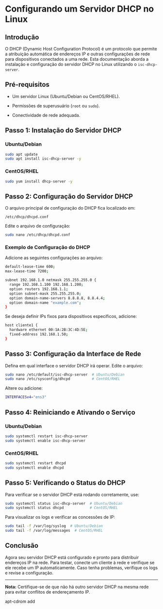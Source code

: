 # Configurando um Servidor DHCP no Linux

## Introdução

O DHCP (Dynamic Host Configuration Protocol) é um protocolo que permite a atribuição automática de endereços IP e outras configurações de rede para dispositivos conectados a uma rede. Esta documentação aborda a instalação e configuração do servidor DHCP no Linux utilizando o `isc-dhcp-server`.

## Pré-requisitos

- Um servidor Linux (Ubuntu/Debian ou CentOS/RHEL).
    
- Permissões de superusuário (`root` ou `sudo`).
    
- Conectividade de rede adequada.
    

## Passo 1: Instalação do Servidor DHCP

### Ubuntu/Debian

```bash
sudo apt update
sudo apt install isc-dhcp-server -y
```

### CentOS/RHEL

```bash
sudo yum install dhcp-server -y
```

## Passo 2: Configuração do Servidor DHCP

O arquivo principal de configuração do DHCP fica localizado em:

```
/etc/dhcp/dhcpd.conf
```

Edite o arquivo de configuração:

```bash
sudo nano /etc/dhcp/dhcpd.conf
```

### Exemplo de Configuração do DHCP

Adicione as seguintes configurações ao arquivo:

```bash
default-lease-time 600;
max-lease-time 7200;

subnet 192.168.1.0 netmask 255.255.255.0 {
  range 192.168.1.100 192.168.1.200;
  option routers 192.168.1.1;
  option subnet-mask 255.255.255.0;
  option domain-name-servers 8.8.8.8, 8.8.4.4;
  option domain-name "example.com";
}
```

Se deseja definir IPs fixos para dispositivos específicos, adicione:

```bash
host cliente1 {
  hardware ethernet 00:1A:2B:3C:4D:5E;
  fixed-address 192.168.1.50;
}
```

## Passo 3: Configuração da Interface de Rede

Defina em qual interface o servidor DHCP irá operar. Edite o arquivo:

```bash
sudo nano /etc/default/isc-dhcp-server  # Ubuntu/Debian
sudo nano /etc/sysconfig/dhcpd          # CentOS/RHEL
```

Altere ou adicione:

```bash
INTERFACESv4="ens3"
```

## Passo 4: Reiniciando e Ativando o Serviço

### Ubuntu/Debian

```bash
sudo systemctl restart isc-dhcp-server
sudo systemctl enable isc-dhcp-server
```

### CentOS/RHEL

```bash
sudo systemctl restart dhcpd
sudo systemctl enable dhcpd
```

## Passo 5: Verificando o Status do DHCP

Para verificar se o servidor DHCP está rodando corretamente, use:

```bash
sudo systemctl status isc-dhcp-server  # Ubuntu/Debian
sudo systemctl status dhcpd            # CentOS/RHEL
```

Para visualizar os logs e verificar as concessões de IP:

```bash
sudo tail -f /var/log/syslog  # Ubuntu/Debian
sudo tail -f /var/log/messages  # CentOS/RHEL
```

## Conclusão

Agora seu servidor DHCP está configurado e pronto para distribuir endereços IP na rede. Para testar, conecte um cliente à rede e verifique se ele recebe um IP automaticamente. Caso tenha problemas, verifique os logs e revise a configuração.

---

**Nota:** Certifique-se de que não há outro servidor DHCP na mesma rede para evitar conflitos de endereçamento IP.



apt-cdrom add
